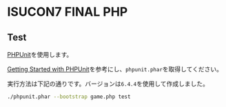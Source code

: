 # ISUCON7 FINAL PHP

## Test

[PHPUnit](https://phpunit.de/index.html)を使用します。

[Getting Started with PHPUnit](https://phpunit.de/getting-started.html)を参考にし、`phpunit.phar`を取得してください。

実行方法は下記の通りです。バージョンは`6.4.4`を使用して作成しました。

```sh
./phpunit.phar --bootstrap game.php test
```

